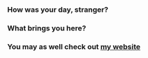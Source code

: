 ### How was your day, stranger? 
### What brings you here? 
### You may as well check out [my website](https://manyan-chan.github.io/)
